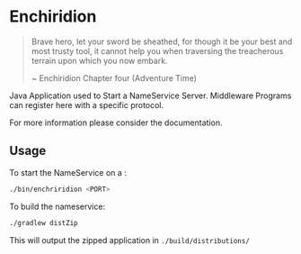 # Enchiridion
> Brave hero, let your sword be sheathed, for though it be your best and most trusty tool, it cannot help you when
> traversing the treacherous terrain upon which you now embark.
>
> ~ Enchiridion Chapter four (Adventure Time)

Java Application used to Start a NameService Server.
Middleware Programs can register here with a specific protocol.

For more information please consider the documentation.
 
## Usage
To start the NameService on a <PORT>:
```bash
./bin/enchriridion <PORT>
```

To build the nameservice:
```bash
./gradlew distZip
```
This will output the zipped application in `./build/distributions/`
